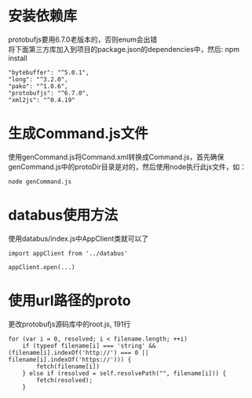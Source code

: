 # 安装依赖库
protobufjs要用6.7.0老版本的，否则enum会出错  
将下面第三方库加入到项目的package.json的dependencies中，然后: npm install
```
"bytebuffer": "^5.0.1",
"long": "^3.2.0",
"pako": "^1.0.6",
"protobufjs": "^6.7.0",
"xml2js": "^0.4.19"
```

# 生成Command.js文件
使用genCommand.js将Command.xml转换成Command.js，首先确保genCommand.js中的protoDir目录是对的，然后使用node执行此js文件，如：
```
node genCommand.js
```

# databus使用方法
使用databus/index.js中AppClient类就可以了
```
import appClient from '../databus'

appClient.open(...)
```

# 使用url路径的proto
更改protobufjs源码库中的root.js, 191行
```
for (var i = 0, resolved; i < filename.length; ++i)
    if (typeof filename[i] === 'string' && (filename[i].indexOf('http://') === 0 || filename[i].indexOf('https://'))) {
        fetch(filename[i])
    } else if (resolved = self.resolvePath("", filename[i])) {
        fetch(resolved);
    }
```


